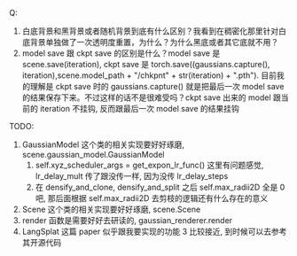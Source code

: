 Q:
1. 白底背景和黑背景或者随机背景到底有什么区别？我看到在稠密化那里针对白底背景单独做了一次透明度重置，为什么？为什么黑底或者其它底就不用？
2. model save 跟 ckpt save 的区别是什么？model save 是 scene.save(iteration), ckpt save 是 torch.save((gaussians.capture(), iteration),scene.model_path + "/chkpnt" + str(iteration) + ".pth"). 目前我的理解是 ckpt save 时的 gaussians.capture() 就是把最后一次 model save 的结果保存下来。不过这样的话不是很难受吗？ckpt save 出来的 model 跟当前的 iteration 不挂钩, 反而跟最后一次 model save 的结果挂钩

TODO:
1. GaussianModel 这个类的相关实现要好好琢磨, scene.gaussian_model.GaussianModel
    1) self.xyz_scheduler_args = get_expon_lr_func() 这里有问题感觉, lr_delay_mult 传了跟没传一样, 因为没传 lr_delay_steps
    2) 在 densify_and_clone, densify_and_split 之后 self.max_radii2D 全是 0 吧, 那后面根据 self.max_radii2D 去剪枝的逻辑还有什么存在的意义
2. Scene 这个类的相关实现要好好琢磨, scene.Scene
3. render 函数是需要好好去研读的, gaussian_renderer.render
4. LangSplat 这篇 paper 似乎跟我要实现的功能 3 比较接近, 到时候可以去参考其开源代码
